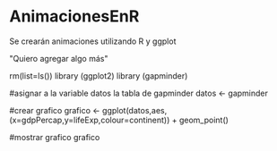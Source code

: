 # AnimacionesEnR
Se crearán animaciones utilizando R y ggplot

"Quiero agregar algo más"

rm(list=ls())
library (ggplot2)
library (gapminder)

#asignar a la variable datos la tabla de gapminder
datos <- gapminder

#crear grafico
grafico <- ggplot(datos,aes,(x=gdpPercap,y=lifeExp,colour=continent)) + geom_point()

#mostrar grafico
grafico

